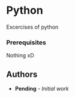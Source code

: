 # Python

Excercises of python

### Prerequisites

Nothing xD

## Authors

* **Pending** - *Initial work*
